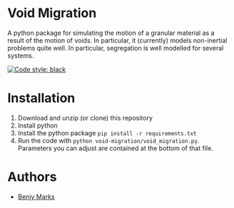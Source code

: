 # Void Migration

A python package for simulating the motion of a granular material as a result of the motion of voids. In particular, it (currently) models non-inertial problems quite well. In particular, segregation is well modelled for several systems.

[![Code style: black](https://img.shields.io/badge/code%20style-black-000000.svg)](https://github.com/psf/black)

# Installation

1.  Download and unzip (or clone) this repository
2.  Install python
3.  Install the python package `pip install -r requirements.txt`
4.  Run the code with `python void-migration/void_migration.py`. Parameters you can adjust are contained at the bottom of that file.

# Authors
- [Benjy Marks](mailto:benjy.marks@sydney.edu.au)
